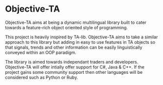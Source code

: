 # Objective-TA                                                                       
Objective-TA aims at being a dynamic multilingual library built to cater towards a feature-rich object oriented style of programming.

This project is heavily inspired by TA-lib. Objective-TA aims to take a similar approach to this library but adding in easy to use features in TA objects so that signals, trends and other information can be easily linguistically conveyed within an OOP paradigm.

The library is aimed towards independant traders and developers. Objective-TA will offer intially offer support for C#, Java & C++. If the project gains some community support then other languages will be considered such as Python or Ruby.

